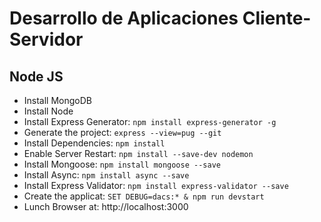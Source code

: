 Desarrollo de Aplicaciones Cliente-Servidor
=

Node JS
-

- Install MongoDB
- Install Node
- Install Express Generator:  `npm install express-generator -g `
- Generate the project: `express --view=pug --git`
- Install Dependencies: `npm install`
- Enable Server Restart: `npm install --save-dev nodemon`
- Install Mongoose: `npm install mongoose --save`
- Install Async: `npm install async --save`
- Install Express Validator: `npm install express-validator --save`
- Create the applicat: `SET DEBUG=dacs:* & npm run devstart`
- Lunch Browser at: http://localhost:3000

